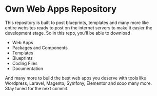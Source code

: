 # Own Web Apps Repository

This repository is built to post blueprints, templates and many more like entire websites ready to post on the internet servers to make it easier the development stage.
So in this repo, you'll be able to download 

- Web Apps
- Packages and Components
- Templates
- Blueprints
- Coding Files
- Documentation

And many more to build the best web apps you deserve with tools like Wordpress, Laravel, Magento, Symfony, Elementor and sooo many more.
Stay tuned for the next commit.